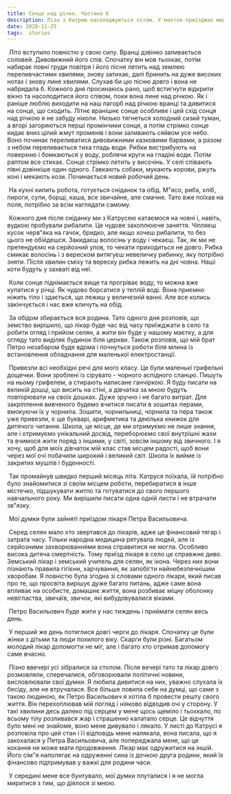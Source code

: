 ```yaml
---
title: Сонце над річко. Частина 6
description: Ліза з Катрею насолоджуються літом. У маєток приїзджає молодий фельдшер
date: 2020-11-25
tags:  stories
---
```


​             Літо вступило повністю у свою силу. Вранці дзвінко заливається соловей. Дивовижний його спів. Спочатку він мов тьохкає, потім набирає повні груди повітря і його пісня летить над землею переливчастими хвилями, знову затихає, далі бринить на дуже високих нотах і знову лине хвилями. Слухав би цю пісню довго і вона не набридала б. Кожного дня просинаюсь рано, щоб встигнути відкрити вікно та насолодитися його співом, поки вона лине над річкою. Як і раніше люблю виходити на наш пагорб над річкою вранці та дивитися на сонце, що сходить. Літнє вранішнє сонце особливе і цей схід сонця над річкою я не забуду ніколи. Низько тягнеться холодний сизий туман, а вгорі загоряються перші промінчики сонця, а потім стрімко сонце кидає вниз цілий жмут променів і вони заливають сяйвом усе небо. Воно починає переливатися дивовижними казковими барвами, а разом з небом переливається тиха гладь води. Рибки вистрибують на поверхню і бомкаються у воду, роблячи круги на гладіні води. Потім раптом все стихає. Сонце стрімко летить у височінь. У селі співають півні дзвінкіше один одного. Гавкають собаки, мукають корови, ржуть коні і мекають кози. Починається новий робочий день. 

​          На кухні кипить робота, готується сніданок та обід. М"ясо, риба, хліб, пироги, супи, борщі, каша, все звичайне, але смачне. Тато вже поїхав на поля, потрібно за всім наглядати самому.

​          Кожного дня після сніданку ми з Катрусею катаємося на човні і, навіть, вудкою пробували рибалити. Це чудове захоплююче заняття. Чіпляєш кусок черв"яка  на гачок, бридко, але якщо хочеш рибалити, то без цього не обійдешся. Закидаєш волосінь у воду і чекаєш. Так, як ми не претендуємо на серйозний улов, то чекати приходиться не довго. Рибка смикає волосінь і з вереском витягуєш невеличку рибинку, яку потрібно зняти. Після хвилин сміху та вереску рибка лежить на дні човна. Наші коти будуть у захваті від неї.      

​         Коли сонце піднімається вище та прогріває воду, то можна вже купатися у річці. Як чудово борсатися у теплій воді. Вона приємно ніжить тіло і здається, що лежиш у величезній ванні. Але все колись закінчується і нас вже кличуть на обід. 

​          За обідом збирається вся родина. Тато одного дня розповів, що земство вирішило, що лікар буде час від часу приїжджати в село та робити огляд і прийом селян, а жити він буде у нашому маєтку, а для огляду тато виділяє будинок біля церкви. Також розповів, що мій брат Петро незабаром буде вдома і почнуться роботи біля млина із встановлення обладнання для маленької електростанції.

​         Привезли всі необхідні речі для мого класу. Це були маленькі грифельні дощечки. Вони зроблені із сірувато - чорного аспідного сланцю. Пишуть на ньому грифелем, а стирають написане ганчіркою. Я буду писати на великій дошці, що висить на стіні, а дівчатка за мною будуть повторювати на своїх дошках. Дуже зручно і не багато витрат. Для закріплення вивченого будемо вчитися писати в зошитах перами, вмокуючи їх у чорнила. Зошити, чорнильниці, чорнила та пера також уже привезли, є ще букварі, арифметика та декілька книжок для дитячого читання. Школа, це місце, де ми отримуємо не лише знання, але і отримуємо унікальний досвід, переборюємо свої внутрішні жахи та вчимося жити поряд з іншими, у світі, зовсім іншому від звичного. І я хочу, щоб для моїх дівчаток мій клас став місцем радості, щоб вони через мої очі побачили широкий і великий світ. Школа їх вийме із закритих мушлів і буденності. 

​         Так промайнув швидко перший місяць літа. Катруся поїхала, їй потрібно було знайомитися зі своїм місцем роботи, перебиратися в інше містечко, підшукувати житло та готуватися до свого першого навчального року. Ми вирішили писати одна одній листи і не втрачати зв"язку.

​         Мої думки були зайняті приїздом лікаря Петра Васильовича.

​        Серед селян мало хто звертався до лікарів, адже це фінансовий тягар і затрата часу. Тільки народна медицина рятувала людей, але із серйозними захворюваннями вона справитися не могла. Особливо висока дитяча смертність. Тому приїзд лікаря в село це справжнє диво. Земський лікар і земський учитель для селян, як ікона. Через них вони пізнають правила гігієни, харчування, як запобігти найнебезпечнішим хворобам. Я повністю була згодна зі словами одного лікаря, який писав про те, що просвіта вирішує дуже багато питань, адже саме вона впливає на особисте, домашнє життя, вона розбиває міцну оболонку невігластва, звичаїв, звичок, які вибудовувалися віками. 

​         Петро Васильович буде жити у нас тиждень і приймати селян весь день.

​         У перший же день потяглися довгі черги до лікаря. Спочатку це були жінки з дітьми та люди похилого віку. Скарги були різні. Багатьом молодий лікар допомогти не міг, але і багато хто отримав допомогу саме вчасно.

​        Пізно ввечері усі зібралися за столом. Після вечері тато та лікар довго розмовляли, сперечалися, обговорювали політичні новини, висловлювали свої думки. Я любила дивитися на них, уважно слухала їх бесіду, але не втручалася. Все більше ловила себе на думці, що саме з такою людиною, як Петро Васильович я хотіла б провести решту свого життя. Він перехоплював мій погляд і ніяково відводив очі у сторону. У такі хвилини десь далеко під серцем у мене щось щеміло і тьохкало, по всьому тілу розливався жар і страшенно калатало серце. Це відчуття було мені не знайоме, воно мене дивувало і лякало. У листі до Катрусі я розповіла про цей стан і її відповідь мене налякала, вона писала, що я закохалася у Петра Васильовича, але попереджала мене, що це кохання не може мати продовження. Лікар має одружитися на іншій. Його сім"я наполягає на одруженні сина із дочкою друга родини, який їх фінансово підтримував у важкі для родини часи. 

​      У середині мене все бунтувало, мої думки плуталися і я не могла миритися з тим, що діялося зі мною.



